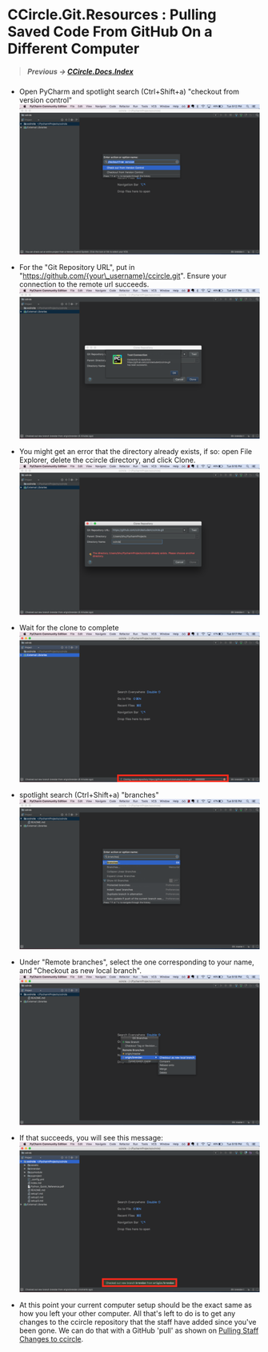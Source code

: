 # CCircle.Git.Resources : Pulling Saved Code From GitHub On a Different Computer
> ##### Previous -> [CCircle.Docs.Index](../../../index.md)

* Open PyCharm and spotlight search (Ctrl+Shift+a) "checkout from version control"
    ![newClone1](image/newClone1.png)

* For the "Git Repository URL", put in "https://github.com/{your\_username}/ccircle.git".
    Ensure your connection to the remote url succeeds.
    ![newClone2](image/newClone2.png)

* You might get an error that the directory already exists, if so:
    open File Explorer, delete the ccircle directory, and click Clone.
    ![newClone3](image/newClone3.png)

* Wait for the clone to complete
    ![newClone4](image/newClone4.png)

* spotlight search (Ctrl+Shift+a) "branches"
    ![newClone5](image/newClone5.png)

* Under "Remote branches", select the one corresponding to your name, and "Checkout as new local branch".
    ![newClone6](image/newClone6.png)

* If that succeeds, you will see this message:
    ![newClone7](image/newClone7.png)

* At this point your current computer setup should be the exact same as how you left your other computer.
    All that's left to do is to get any changes to the ccircle repository that the staff have added since you've been gone.
    We can do that with a GitHub 'pull' as shown on [Pulling Staff Changes to ccircle](pull).


